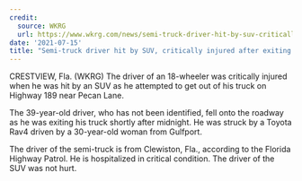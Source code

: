 ```yaml
---
credit:
  source: WKRG
  url: https://www.wkrg.com/news/semi-truck-driver-hit-by-suv-critically-injured-after-exiting-his-truck/
date: '2021-07-15'
title: "Semi-truck driver hit by SUV, critically injured after exiting his truck"
---
```

CRESTVIEW, Fla. (WKRG) The driver of an 18-wheeler was critically injured when he was hit by an SUV as he attempted to get out of his truck on Highway 189 near Pecan Lane.

The 39-year-old driver, who has not been identified, fell onto the roadway as he was exiting his truck shortly after midnight. He was struck by a Toyota Rav4 driven by a 30-year-old woman from Gulfport.

The driver of the semi-truck is from Clewiston, Fla., according to the Florida Highway Patrol. He is hospitalized in critical condition. The driver of the SUV was not hurt.
